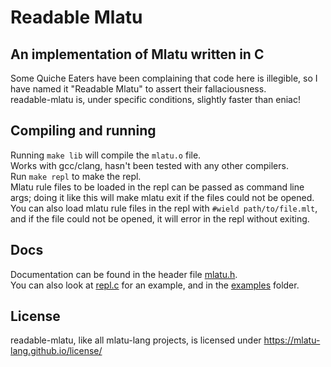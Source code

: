 # Readable Mlatu 
## An implementation of Mlatu written in C
Some Quiche Eaters have been complaining that code here is illegible, so I have named it "Readable Mlatu" to assert their fallaciousness.  
readable-mlatu is, under specific conditions, slightly faster than eniac!

## Compiling and running
Running `make lib` will compile the `mlatu.o` file.  
Works with gcc/clang, hasn't been tested with any other compilers.  
Run `make repl` to make the repl.  
Mlatu rule files to be loaded in the repl can be passed as command line args; doing it like this will make mlatu exit if the files could not be opened.
You can also load mlatu rule files in the repl with `#wield path/to/file.mlt`, and if the file could not be opened, it will error in the repl without exiting.

## Docs
Documentation can be found in the header file [mlatu.h](mlatu.h).  
You can also look at [repl.c](repl-src/repl.c) for an example, and in the [examples](examples/) folder.  

## License
readable-mlatu, like all mlatu-lang projects, is licensed under https://mlatu-lang.github.io/license/

